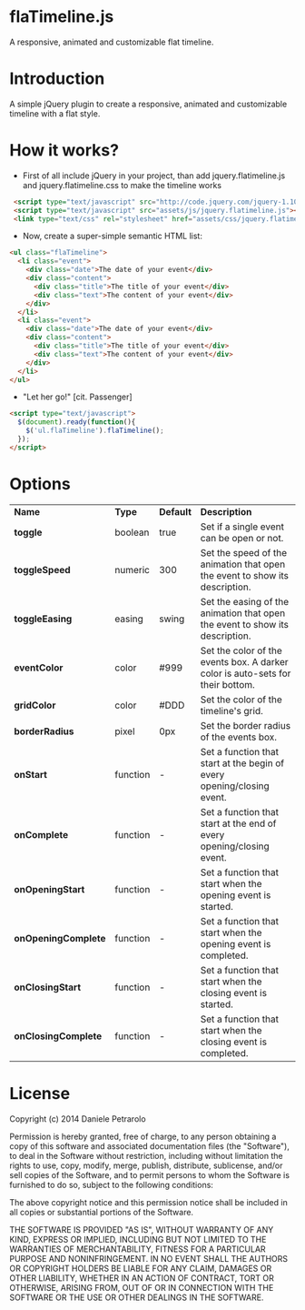 flaTimeline.js
==============
A responsive, animated and customizable flat timeline.



Introduction
=============
A simple jQuery plugin to create a responsive, animated and customizable timeline with a flat style. 


How it works?
============
- First of all include jQuery in your project, than add jquery.flatimeline.js and jquery.flatimeline.css to make the timeline works
```html
 <script type="text/javascript" src="http://code.jquery.com/jquery-1.10.2.min.js"></script> 
 <script type="text/javascript" src="assets/js/jquery.flatimeline.js"></script> 
 <link type="text/css" rel="stylesheet" href="assets/css/jquery.flatimeline.css" />
```
- Now, create a super-simple semantic HTML list: 
```html
<ul class="flaTimeline"> 
  <li class="event"> 
    <div class="date">The date of your event</div> 
    <div class="content"> 
      <div class="title">The title of your event</div> 
      <div class="text">The content of your event</div> 
    </div> 
  </li>
  <li class="event"> 
    <div class="date">The date of your event</div> 
    <div class="content"> 
      <div class="title">The title of your event</div> 
      <div class="text">The content of your event</div> 
    </div> 
  </li>
</ul>
```
- "Let her go!" [cit. Passenger] 
```html
<script type="text/javascript"> 
  $(document).ready(function(){ 
    $('ul.flaTimeline').flaTimeline(); 
  }); 
</script>
```


Options
==========
<table>
					<tr>
						<td><strong>Name</strong></td>
						<td><strong>Type</strong></td>
						<td><strong>Default</strong></td>
						<td><strong>Description</strong></td>
					</tr>
					<tr>
						<td><strong>toggle</strong></td>
						<td>boolean</td>
						<td>true</td>
						<td>Set if a single event can be open or not.</td>
					</tr>
					<tr>
						<td><strong>toggleSpeed</strong></td>
						<td>numeric</td>
						<td>300</td>
						<td>Set the speed of the animation that open the event to show its description.</td>
					</tr>
					<tr>
						<td><strong>toggleEasing</strong></td>
						<td>easing</td>
						<td>swing</td>
						<td>Set the easing of the animation that open the event to show its description.</td>
					</tr>
					<tr>
						<td><strong>eventColor</strong></td>
						<td>color</td>
						<td>#999</td>
						<td>Set the color of the events box. A darker color is auto-sets for their bottom.</td>
					</tr>
					<tr>
						<td><strong>gridColor</strong></td>
						<td>color</td>
						<td>#DDD</td>
						<td>Set the color of the timeline's grid.</td>
					</tr>
					<tr>
						<td><strong>borderRadius</strong></td>
						<td>pixel</td>
						<td>0px</td>
						<td>Set the border radius of the events box.</td>
					</tr>
					<tr>
						<td><strong>onStart</strong></td>
						<td>function</td>
						<td>-</td>
						<td>Set a function that start at the begin of every opening/closing event.</td>
					</tr>
					<tr>
						<td><strong>onComplete</strong></td>
						<td>function</td>
						<td>-</td>
						<td>Set a function that start at the end of every opening/closing event.</td>
					</tr>
					<tr>
						<td><strong>onOpeningStart</strong></td>
						<td>function</td>
						<td>-</td>
						<td>Set a function that start when the opening event is started.</td>
					</tr>
					<tr>
						<td><strong>onOpeningComplete</strong></td>
						<td>function</td>
						<td>-</td>
						<td>Set a function that start when the opening event is completed.</td>
					</tr>
					<tr>
						<td><strong>onClosingStart</strong></td>
						<td>function</td>
						<td>-</td>
						<td>Set a function that start when the closing event is started.</td>
					</tr>
					<tr>
						<td><strong>onClosingComplete</strong></td>
						<td>function</td>
						<td>-</td>
						<td>Set a function that start when the closing event is completed.</td>
					</tr>
				</table>
				
				
License
==========

Copyright (c) 2014 Daniele Petrarolo

Permission is hereby granted, free of charge, to any person
obtaining a copy of this software and associated documentation
files (the "Software"), to deal in the Software without
restriction, including without limitation the rights to use,
copy, modify, merge, publish, distribute, sublicense, and/or sell
copies of the Software, and to permit persons to whom the
Software is furnished to do so, subject to the following
conditions:

The above copyright notice and this permission notice shall be
included in all copies or substantial portions of the Software.

THE SOFTWARE IS PROVIDED "AS IS", WITHOUT WARRANTY OF ANY KIND,
EXPRESS OR IMPLIED, INCLUDING BUT NOT LIMITED TO THE WARRANTIES
OF MERCHANTABILITY, FITNESS FOR A PARTICULAR PURPOSE AND
NONINFRINGEMENT. IN NO EVENT SHALL THE AUTHORS OR COPYRIGHT
HOLDERS BE LIABLE FOR ANY CLAIM, DAMAGES OR OTHER LIABILITY,
WHETHER IN AN ACTION OF CONTRACT, TORT OR OTHERWISE, ARISING
FROM, OUT OF OR IN CONNECTION WITH THE SOFTWARE OR THE USE OR
OTHER DEALINGS IN THE SOFTWARE.
